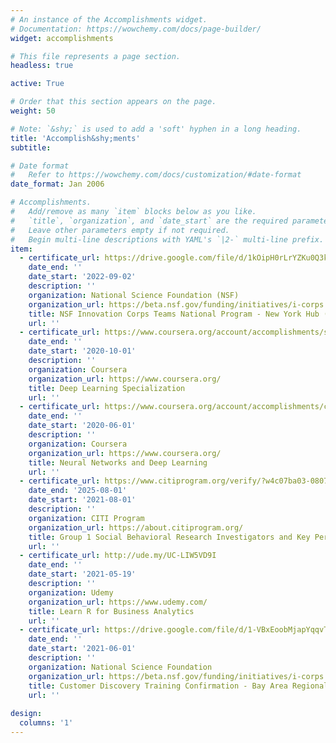 ```yaml
---
# An instance of the Accomplishments widget.
# Documentation: https://wowchemy.com/docs/page-builder/
widget: accomplishments

# This file represents a page section.
headless: true

active: True

# Order that this section appears on the page.
weight: 50

# Note: `&shy;` is used to add a 'soft' hyphen in a long heading.
title: 'Accomplish&shy;ments'
subtitle:

# Date format
#   Refer to https://wowchemy.com/docs/customization/#date-format
date_format: Jan 2006

# Accomplishments.
#   Add/remove as many `item` blocks below as you like.
#   `title`, `organization`, and `date_start` are the required parameters.
#   Leave other parameters empty if not required.
#   Begin multi-line descriptions with YAML's `|2-` multi-line prefix.
item:
  - certificate_url: https://drive.google.com/file/d/1kOipH0rLrYZKu0Q3kjLIJV6MfSf44QzA/view?usp=sharing
    date_end: ''
    date_start: '2022-09-02'
    description: ''
    organization: National Science Foundation (NSF)
    organization_url: https://beta.nsf.gov/funding/initiatives/i-corps
    title: NSF Innovation Corps Teams National Program - New York Hub ($50,000 Awarded)
    url: ''
  - certificate_url: https://www.coursera.org/account/accomplishments/specialization/certificate/CS7TWQXUVHKS
    date_end: ''
    date_start: '2020-10-01'
    description: ''
    organization: Coursera
    organization_url: https://www.coursera.org/
    title: Deep Learning Specialization
    url: ''
  - certificate_url: https://www.coursera.org/account/accomplishments/certificate/ML2DQEFD6HRV
    date_end: ''
    date_start: '2020-06-01'
    description: ''
    organization: Coursera
    organization_url: https://www.coursera.org/
    title: Neural Networks and Deep Learning
    url: ''
  - certificate_url: https://www.citiprogram.org/verify/?w4c07ba03-0807-4748-8346-ab595016efaf-44300131
    date_end: '2025-08-01'
    date_start: '2021-08-01'
    description: ''
    organization: CITI Program
    organization_url: https://about.citiprogram.org/
    title: Group 1 Social Behavioral Research Investigators and Key Personnel Group.
    url: ''
  - certificate_url: http://ude.my/UC-LIW5VD9I
    date_end: ''
    date_start: '2021-05-19'
    description: ''
    organization: Udemy
    organization_url: https://www.udemy.com/
    title: Learn R for Business Analytics
    url: ''
  - certificate_url: https://drive.google.com/file/d/1-VBxEoobMjapYqqvT_IIThroyOWywhLr/view?usp=sharing
    date_end: ''
    date_start: '2021-06-01'
    description: ''
    organization: National Science Foundation
    organization_url: https://beta.nsf.gov/funding/initiatives/i-corps
    title: Customer Discovery Training Confirmation - Bay Area Regional I-Corps Node - UC Berkeley
    url: ''
    
design:
  columns: '1'
---
```

